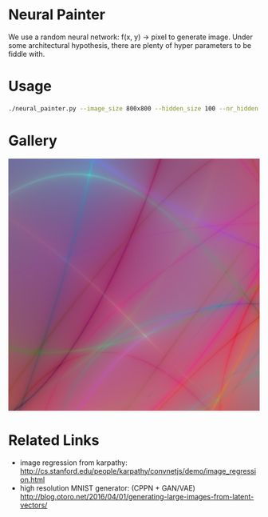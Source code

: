 # Neural Painter

We use a random neural network: f(x, y) -> pixel to generate image.
Under some architectural hypothesis, there are plenty of hyper parameters to be fiddle with.

# Usage
```bash
./neural_painter.py --image_size 800x800 --hidden_size 100 --nr_hidden 4 --nonlin random_every_time --nr_channel 3 --output_nonlin identity --coord_bias --seed 42 --output 42.png
```

# Gallery

<img class="screenshots" src="gallery/example-batch_norm:False-batch_norm_position:before_nonlin-coord_bias:True-hidden_size:42-image_size:800x800-nonlin:random_every_time-nr_channel:3-nr_hidden:3-output_nonlin:identity-recurrent:False-seed:695-use_bias:False.png" alt="example image">


# Related Links

- image regression from karpathy:
	http://cs.stanford.edu/people/karpathy/convnetjs/demo/image_regression.html
- high resolution MNIST generator: (CPPN + GAN/VAE)
	http://blog.otoro.net/2016/04/01/generating-large-images-from-latent-vectors/
